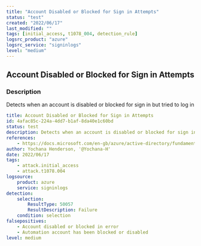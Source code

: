 ```yaml
---
title: "Account Disabled or Blocked for Sign in Attempts"
status: "test"
created: "2022/06/17"
last_modified: ""
tags: [initial_access, t1078_004, detection_rule]
logsrc_product: "azure"
logsrc_service: "signinlogs"
level: "medium"
---
```


## Account Disabled or Blocked for Sign in Attempts

### Description

Detects when an account is disabled or blocked for sign in but tried to log in

```yml
title: Account Disabled or Blocked for Sign in Attempts
id: 4afac85c-224a-4dd7-b1af-8da40e1c60bd
status: test
description: Detects when an account is disabled or blocked for sign in but tried to log in
references:
    - https://docs.microsoft.com/en-gb/azure/active-directory/fundamentals/security-operations-privileged-accounts
author: Yochana Henderson, '@Yochana-H'
date: 2022/06/17
tags:
    - attack.initial_access
    - attack.t1078.004
logsource:
    product: azure
    service: signinlogs
detection:
    selection:
        ResultType: 50057
        ResultDescription: Failure
    condition: selection
falsepositives:
    - Account disabled or blocked in error
    - Automation account has been blocked or disabled
level: medium

```

